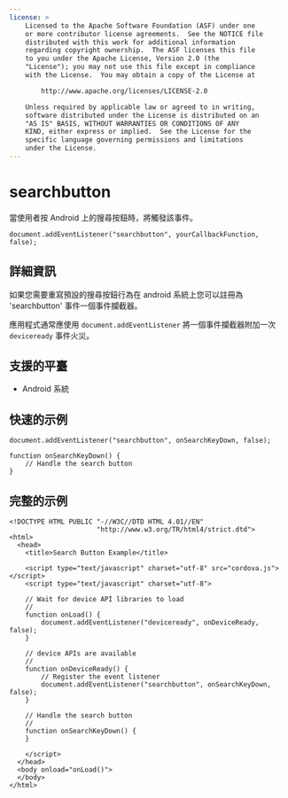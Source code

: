 ```yaml
---
license: >
    Licensed to the Apache Software Foundation (ASF) under one
    or more contributor license agreements.  See the NOTICE file
    distributed with this work for additional information
    regarding copyright ownership.  The ASF licenses this file
    to you under the Apache License, Version 2.0 (the
    "License"); you may not use this file except in compliance
    with the License.  You may obtain a copy of the License at

        http://www.apache.org/licenses/LICENSE-2.0

    Unless required by applicable law or agreed to in writing,
    software distributed under the License is distributed on an
    "AS IS" BASIS, WITHOUT WARRANTIES OR CONDITIONS OF ANY
    KIND, either express or implied.  See the License for the
    specific language governing permissions and limitations
    under the License.
---
```


# searchbutton

當使用者按 Android 上的搜尋按鈕時，將觸發該事件。

    document.addEventListener("searchbutton", yourCallbackFunction, false);
    

## 詳細資訊

如果您需要重寫預設的搜尋按鈕行為在 android 系統上您可以註冊為 'searchbutton' 事件一個事件攔截器。

應用程式通常應使用 `document.addEventListener` 將一個事件攔截器附加一次 `deviceready` 事件火災。

## 支援的平臺

*   Android 系統

## 快速的示例

    document.addEventListener("searchbutton", onSearchKeyDown, false);
    
    function onSearchKeyDown() {
        // Handle the search button
    }
    

## 完整的示例

    <!DOCTYPE HTML PUBLIC "-//W3C//DTD HTML 4.01//EN"
                          "http://www.w3.org/TR/html4/strict.dtd">
    <html>
      <head>
        <title>Search Button Example</title>
    
        <script type="text/javascript" charset="utf-8" src="cordova.js"></script>
        <script type="text/javascript" charset="utf-8">
    
        // Wait for device API libraries to load
        //
        function onLoad() {
            document.addEventListener("deviceready", onDeviceReady, false);
        }
    
        // device APIs are available
        //
        function onDeviceReady() {
            // Register the event listener
            document.addEventListener("searchbutton", onSearchKeyDown, false);
        }
    
        // Handle the search button
        //
        function onSearchKeyDown() {
        }
    
        </script>
      </head>
      <body onload="onLoad()">
      </body>
    </html>